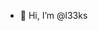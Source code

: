 - 👋 Hi, I’m @l33ks

<!---
l33ks/l33ks is a ✨ special ✨ repository because its `README.md` (this file) appears on your GitHub profile.
You can click the Preview link to take a look at your changes.
--->
